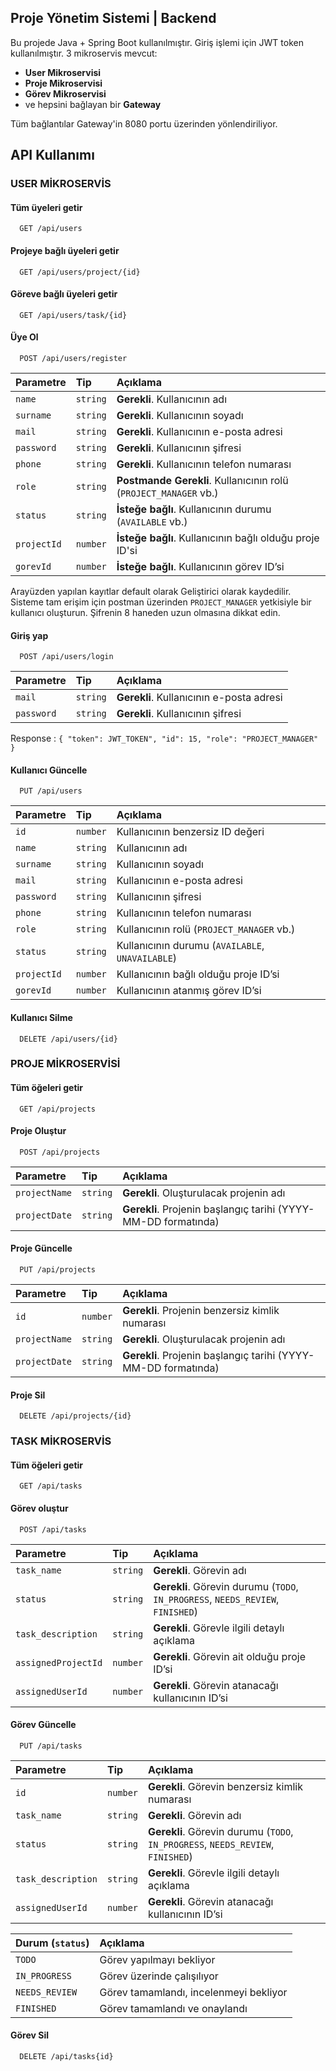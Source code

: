 
## Proje Yönetim Sistemi | Backend
Bu projede Java + Spring Boot kullanılmıştır. Giriş işlemi için JWT token kullanılmıştır. 
3 mikroservis mevcut:
 - **User Mikroservisi**
 - **Proje Mikroservisi**
 - **Görev Mikroservisi**
 - ve hepsini bağlayan bir **Gateway**
 
 Tüm bağlantılar Gateway'in 8080 portu üzerinden yönlendiriliyor.
## API Kullanımı

### USER MİKROSERVİS

#### Tüm üyeleri getir

```http
  GET /api/users
```

#### Projeye bağlı üyeleri getir

```http
  GET /api/users/project/{id}
```
#### Göreve bağlı üyeleri getir

```http
  GET /api/users/task/{id}
```


#### Üye Ol

```http
  POST /api/users/register
```

| Parametre   | Tip      | Açıklama                                              |
| :---------- | :------- | :---------------------------------------------------- |
| `name`      | `string` | **Gerekli**. Kullanıcının adı                         |
| `surname`   | `string` | **Gerekli**. Kullanıcının soyadı                      |
| `mail`      | `string` | **Gerekli**. Kullanıcının e-posta adresi              |
| `password`  | `string` | **Gerekli**. Kullanıcının şifresi                     |
| `phone`     | `string` | **Gerekli**. Kullanıcının telefon numarası            |
| `role`      | `string` | **Postmande Gerekli**. Kullanıcının rolü (`PROJECT_MANAGER` vb.) |
| `status`    | `string` | **İsteğe bağlı**. Kullanıcının durumu (`AVAILABLE` vb.) |
| `projectId` | `number` | **İsteğe bağlı**. Kullanıcının bağlı olduğu proje ID'si |
| `gorevId`   | `number` | **İsteğe bağlı**. Kullanıcının görev ID’si            |

Arayüzden yapılan kayıtlar default olarak Geliştirici olarak kaydedilir. Sisteme tam erişim için postman üzerinden `PROJECT_MANAGER` yetkisiyle bir kullanıcı oluşturun. Şifrenin 8 haneden uzun olmasına dikkat edin.

#### Giriş yap

```http
  POST /api/users/login
```
  | Parametre   | Tip      | Açıklama                                              |
| :---------- | :------- | :---------------------------------------------------- |
| `mail`      | `string` | **Gerekli**. Kullanıcının e-posta adresi              |
| `password`  | `string` | **Gerekli**. Kullanıcının şifresi                     |

Response :
`{
    "token": JWT_TOKEN",
    "id": 15,
    "role": "PROJECT_MANAGER"
}`


#### Kullanıcı Güncelle

```http
  PUT /api/users
```

| Parametre   | Tip      | Açıklama                                                  |
| :---------- | :------- | :-------------------------------------------------------- |
| `id`        | `number` |  Kullanıcının benzersiz ID değeri             |
| `name`      | `string` |  Kullanıcının adı                             |
| `surname`   | `string` |  Kullanıcının soyadı                          |
| `mail`      | `string` |  Kullanıcının e-posta adresi                  |
| `password`  | `string` |  Kullanıcının şifresi                         |
| `phone`     | `string` |  Kullanıcının telefon numarası                |
| `role`      | `string` |  Kullanıcının rolü (`PROJECT_MANAGER` vb.)    |
| `status`    | `string` |  Kullanıcının durumu (`AVAILABLE`, `UNAVAILABLE`) |
| `projectId` | `number` |  Kullanıcının bağlı olduğu proje ID’si        |
| `gorevId`   | `number` |  Kullanıcının atanmış görev ID’si             |


#### Kullanıcı Silme

```http
  DELETE /api/users/{id}
```

### PROJE MİKROSERVİSİ

#### Tüm öğeleri getir

```http
  GET /api/projects
```

#### Proje Oluştur

```http
  POST /api/projects
```

| Parametre      | Tip      | Açıklama                                      |
| :------------- | :------- | :-------------------------------------------- |
| `projectName`  | `string` | **Gerekli**. Oluşturulacak projenin adı       |
| `projectDate`  | `string` | **Gerekli**. Projenin başlangıç tarihi (YYYY-MM-DD formatında) |


#### Proje Güncelle

```http
  PUT /api/projects
```

| Parametre      | Tip      | Açıklama                                                |
| :------------- | :------- | :------------------------------------------------------ |
| `id`           | `number` | **Gerekli**. Projenin benzersiz kimlik numarası         |
| `projectName`  | `string` | **Gerekli**. Oluşturulacak projenin adı                 |
| `projectDate`  | `string` | **Gerekli**. Projenin başlangıç tarihi (YYYY-MM-DD formatında) |

#### Proje Sil

```http
  DELETE /api/projects/{id}
```

### TASK MİKROSERVİS

#### Tüm öğeleri getir

```http
  GET /api/tasks
```


#### Görev oluştur

```http
  POST /api/tasks
```

| Parametre           | Tip      | Açıklama                                                         |
| :------------------ | :------- | :---------------------------------------------------------------- |
| `task_name`         | `string` | **Gerekli**. Görevin adı                                          |
| `status`            | `string` | **Gerekli**. Görevin durumu (`TODO`, `IN_PROGRESS`, `NEEDS_REVIEW`, `FINISHED`) |
| `task_description`  | `string` | **Gerekli**. Görevle ilgili detaylı açıklama                      |
| `assignedProjectId` | `number` | **Gerekli**. Görevin ait olduğu proje ID’si                       |
| `assignedUserId`    | `number` | **Gerekli**. Görevin atanacağı kullanıcının ID’si                 |

#### Görev Güncelle

```http
  PUT /api/tasks
```

| Parametre           | Tip      | Açıklama                                                         |
| :------------------ | :------- | :---------------------------------------------------------------- |
| `id`                | `number` | **Gerekli**. Görevin benzersiz kimlik numarası                    |
| `task_name`         | `string` | **Gerekli**. Görevin adı                                          |
| `status`            | `string` | **Gerekli**. Görevin durumu (`TODO`, `IN_PROGRESS`, `NEEDS_REVIEW`, `FINISHED`) |
| `task_description`  | `string` | **Gerekli**. Görevle ilgili detaylı açıklama                      |
| `assignedUserId`    | `number` | **Gerekli**. Görevin atanacağı kullanıcının ID’si                 |


| Durum (`status`)      | Açıklama                             |
| :-------------------- | :----------------------------------- |
| `TODO`                | Görev yapılmayı bekliyor             |
| `IN_PROGRESS`         | Görev üzerinde çalışılıyor           |
| `NEEDS_REVIEW`        | Görev tamamlandı, incelenmeyi bekliyor |
| `FINISHED`            | Görev tamamlandı ve onaylandı        |


#### Görev Sil

```http
  DELETE /api/tasks{id}
```

